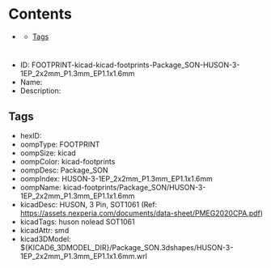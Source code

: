 



Contents
========

* [](#)
	* [Tags](#tags)

# 

- ID: FOOTPRINT-kicad-kicad-footprints-Package_SON-HUSON-3-1EP_2x2mm_P1.3mm_EP1.1x1.6mm
- Name: 
- Description: 

## Tags

- hexID: 
- oompType: FOOTPRINT
- oompSize: kicad
- oompColor: kicad-footprints
- oompDesc: Package_SON
- oompIndex: HUSON-3-1EP_2x2mm_P1.3mm_EP1.1x1.6mm
- oompName: kicad-footprints/Package_SON/HUSON-3-1EP_2x2mm_P1.3mm_EP1.1x1.6mm
- kicadDesc: HUSON, 3 Pin, SOT1061 (Ref: https://assets.nexperia.com/documents/data-sheet/PMEG2020CPA.pdf)
- kicadTags: huson nolead SOT1061
- kicadAttr: smd
- kicad3DModel: ${KICAD6_3DMODEL_DIR}/Package_SON.3dshapes/HUSON-3-1EP_2x2mm_P1.3mm_EP1.1x1.6mm.wrl
